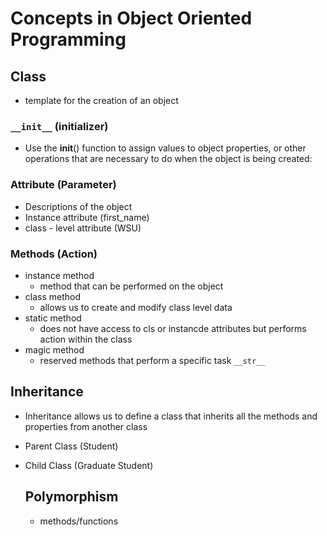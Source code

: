 # Concepts in Object Oriented Programming

## Class

- template for the creation of an object

### `__init__` (initializer)
- Use the __init__() function to assign values to object properties, or other operations that are necessary to do when the object is being created:

### Attribute (Parameter)
- Descriptions of the object
- Instance attribute (first_name)
- class - level attribute (WSU)

### Methods (Action)
- instance method
    - method that can be performed on the object
- class method
    - allows us to create and modify class level data
- static method
    - does not have access to cls or instancde attributes but performs action within the class
- magic method
    - reserved methods that perform a specific task `__str__`

## Inheritance
- Inheritance allows us to define a class that inherits all the methods and properties from another class
- Parent Class (Student)
- Child Class (Graduate Student)

    ## Polymorphism
    - methods/functions